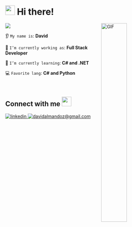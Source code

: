 <!--Header Name-->
# <img src="https://emojis.slackmojis.com/emojis/images/1705794630/87797/wave.png?1705794630" width="30"/> Hi there!

<!--Data Gif-->
<div>
  <img align="right" width="40%" alt="GIF" src="https://i.giphy.com/l46Cy1rHbQ92uuLXa.webp">
</div>

<!--Count Badge-->
<div>
<p>
  <img src="https://komarev.com/ghpvc/?username=davidalmaz&color=blue"/>
</p>

<!--Intro-->
👂 `My name is`: **David**

🔭 `I’m currently working as`: **Full Stack Developer**

🌱 `I’m currently learning`: **C# and .NET**

💻 `Favorite lang`: **C# and Python**
</div>
<br /> 


<!--Contact Section--> 
<h2>Connect with me <img src="https://emojis.slackmojis.com/emojis/images/1705794630/87798/rocket.png?1705794630" width="30"/> </h2>
<div>
 <a href="https://www.linkedin.com/in/davidalmandoz/" target="_blank">
  <img src=https://img.shields.io/badge/linkedin-%231E77B5.svg?&style=for-the-badge&logo=linkedin&logoColor=white alt=linkedin style="margin-bottom: 5px;" />
 </a>

<a href="mailto:davidalmandoz@gmail.com" target="_blank">
  <img src="https://img.shields.io/badge/Gmail-D14836?style=for-the-badge&logo=gmail&logoColor=white" alt=davidalmandoz@gmail.com mail style="margin-bottom: 5px;" />
</a>
</div>

<!--Footer--> 
<br /> 




